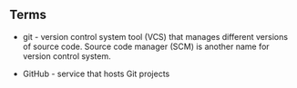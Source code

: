 ## Terms

* git - version control system tool (VCS) that manages different versions of source code. Source code manager (SCM) is another name for version control system.

* GitHub - service that hosts Git projects
